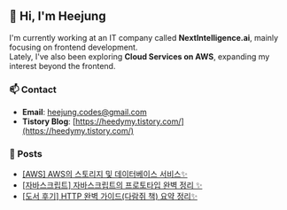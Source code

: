     


## 👋 Hi, I'm Heejung

I'm currently working at an IT company called **NextIntelligence.ai**, mainly focusing on frontend development.  
Lately, I've also been exploring **Cloud Services on AWS**, expanding my interest beyond the frontend.

### 📫 Contact
- **Email**: heejung.codes@gmail.com
- **Tistory Blog**: [https://heedymy.tistory.com/](https://heedymy.tistory.com/)  


### 📝 Posts
- [[AWS] AWS의 스토리지 및 데이터베이스 서비스✨](https://heedymy.tistory.com/75)
- [[자바스크립트] 자바스크립트의 프로토타입 완벽 정리 ✨](https://heedymy.tistory.com/52)
- [[도서 후기] HTTP 완벽 가이드(다람쥐 책) 요약 정리✨](https://heedymy.tistory.com/50)
